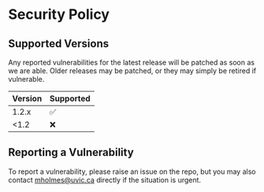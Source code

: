 # Security Policy

## Supported Versions

Any reported vulnerabilities for the latest release will 
be patched as soon as we are able. Older releases may be
patched, or they may simply be retired if vulnerable.

| Version | Supported          |
| ------- | ------------------ |
| 1.2.x   | :white_check_mark: |
| <1.2    | :x:                |

## Reporting a Vulnerability

To report a vulnerability, please raise an issue on the repo,
but you may also contact mholmes@uvic.ca directly if the 
situation is urgent.

